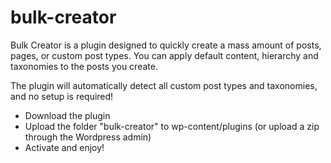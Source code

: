 bulk-creator
============

Bulk Creator is a plugin designed to quickly create a mass amount of posts, pages, or custom post types.  You can apply default content, hierarchy and taxonomies to the posts you create.  

The plugin will automatically detect all custom post types and taxonomies, and no setup is required!

* Download the plugin
* Upload the folder "bulk-creator" to wp-content/plugins (or upload a zip through the Wordpress admin)
* Activate and enjoy!
